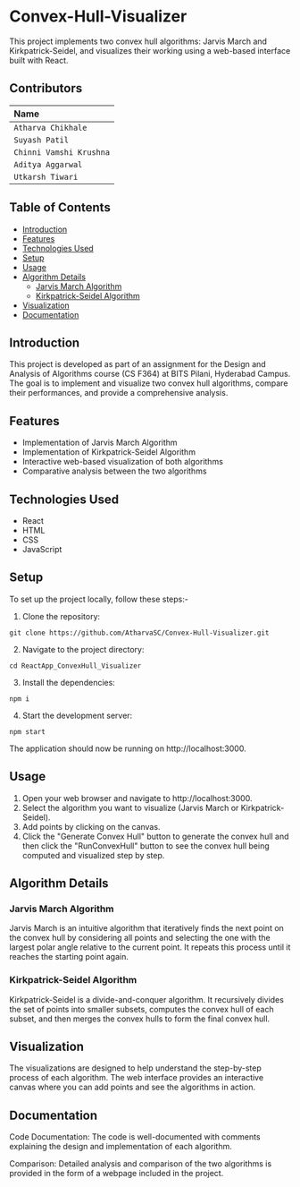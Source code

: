 # Convex-Hull-Visualizer

This project implements two convex hull algorithms: Jarvis March and Kirkpatrick-Seidel, and visualizes their working using a web-based interface built with React.

## Contributors
| Name |
| :-------- |
| `Atharva Chikhale` |
| `Suyash Patil` |
| `Chinni Vamshi Krushna` |
| `Aditya Aggarwal` |
| `Utkarsh Tiwari` |

## Table of Contents

- [Introduction](#introduction)
- [Features](#features)
- [Technologies Used](#technologies-used)
- [Setup](#setup)
- [Usage](#usage)
- [Algorithm Details](#algorithm-details)
  - [Jarvis March Algorithm](#jarvis-march-algorithm)
  - [Kirkpatrick-Seidel Algorithm](#kirkpatrick-seidel-algorithm)
- [Visualization](#visualization)
- [Documentation](#documentation)

## Introduction

This project is developed as part of an assignment for the Design and Analysis of Algorithms course (CS F364) at BITS Pilani, Hyderabad Campus. The goal is to implement and visualize two convex hull algorithms, compare their performances, and provide a comprehensive analysis.

## Features

- Implementation of Jarvis March Algorithm
- Implementation of Kirkpatrick-Seidel Algorithm
- Interactive web-based visualization of both algorithms
- Comparative analysis between the two algorithms

## Technologies Used

- React
- HTML
- CSS
- JavaScript

## Setup

To set up the project locally, follow these steps:-

1. Clone the repository:
```
git clone https://github.com/AtharvaSC/Convex-Hull-Visualizer.git
```

2. Navigate to the project directory:
```
cd ReactApp_ConvexHull_Visualizer
```

3. Install the dependencies:
```
npm i
```

4. Start the development server:
```
npm start
```
The application should now be running on http://localhost:3000.

## Usage
1. Open your web browser and navigate to http://localhost:3000.
2. Select the algorithm you want to visualize (Jarvis March or Kirkpatrick-Seidel).
3. Add points by clicking on the canvas.
4. Click the "Generate Convex Hull" button to generate the convex hull and then click the "RunConvexHull" button to see the convex hull being computed and visualized step by step.

## Algorithm Details
### Jarvis March Algorithm
Jarvis March is an intuitive algorithm that iteratively finds the next point on the convex hull by considering all points and selecting the one with the largest polar angle relative to the current point. It repeats this process until it reaches the starting point again.

### Kirkpatrick-Seidel Algorithm
Kirkpatrick-Seidel is a divide-and-conquer algorithm. It recursively divides the set of points into smaller subsets, computes the convex hull of each subset, and then merges the convex hulls to form the final convex hull.

## Visualization
The visualizations are designed to help understand the step-by-step process of each algorithm. The web interface provides an interactive canvas where you can add points and see the algorithms in action.

## Documentation
Code Documentation: The code is well-documented with comments explaining the design and implementation of each algorithm.

Comparison: Detailed analysis and comparison of the two algorithms is provided in the form of a webpage included in the project.



